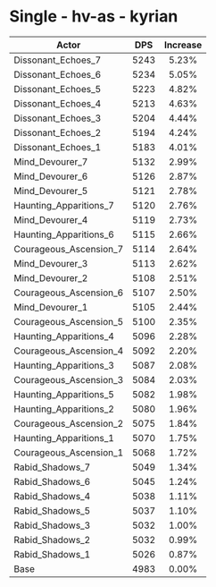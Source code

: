 # Single - hv-as - kyrian
| Actor | DPS | Increase |
|---|:---:|:---:|
|Dissonant_Echoes_7|5243|5.23%|
|Dissonant_Echoes_6|5234|5.05%|
|Dissonant_Echoes_5|5223|4.82%|
|Dissonant_Echoes_4|5213|4.63%|
|Dissonant_Echoes_3|5204|4.44%|
|Dissonant_Echoes_2|5194|4.24%|
|Dissonant_Echoes_1|5183|4.01%|
|Mind_Devourer_7|5132|2.99%|
|Mind_Devourer_6|5126|2.87%|
|Mind_Devourer_5|5121|2.78%|
|Haunting_Apparitions_7|5120|2.76%|
|Mind_Devourer_4|5119|2.73%|
|Haunting_Apparitions_6|5115|2.66%|
|Courageous_Ascension_7|5114|2.64%|
|Mind_Devourer_3|5113|2.62%|
|Mind_Devourer_2|5108|2.51%|
|Courageous_Ascension_6|5107|2.50%|
|Mind_Devourer_1|5105|2.44%|
|Courageous_Ascension_5|5100|2.35%|
|Haunting_Apparitions_4|5096|2.28%|
|Courageous_Ascension_4|5092|2.20%|
|Haunting_Apparitions_3|5087|2.08%|
|Courageous_Ascension_3|5084|2.03%|
|Haunting_Apparitions_5|5082|1.98%|
|Haunting_Apparitions_2|5080|1.96%|
|Courageous_Ascension_2|5075|1.84%|
|Haunting_Apparitions_1|5070|1.75%|
|Courageous_Ascension_1|5068|1.72%|
|Rabid_Shadows_7|5049|1.34%|
|Rabid_Shadows_6|5045|1.24%|
|Rabid_Shadows_4|5038|1.11%|
|Rabid_Shadows_5|5037|1.10%|
|Rabid_Shadows_3|5032|1.00%|
|Rabid_Shadows_2|5032|0.99%|
|Rabid_Shadows_1|5026|0.87%|
|Base|4983|0.00%|
